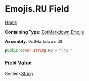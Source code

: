 # Emojis\.RU Field

[Home](../../../README.md)

**Containing Type**: [DotMarkdown](../../README.md)\.[Emojis](../README.md)

**Assembly**: DotMarkdown\.dll

```csharp
public const string RU = ":ru:"
```

### Field Value

System\.[String](https://docs.microsoft.com/en-us/dotnet/api/system.string)